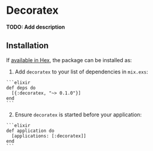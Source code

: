 # Decoratex

**TODO: Add description**

## Installation

If [available in Hex](https://hex.pm/docs/publish), the package can be installed as:

  1. Add `decoratex` to your list of dependencies in `mix.exs`:

    ```elixir
    def deps do
      [{:decoratex, "~> 0.1.0"}]
    end
    ```

  2. Ensure `decoratex` is started before your application:

    ```elixir
    def application do
      [applications: [:decoratex]]
    end
    ```

